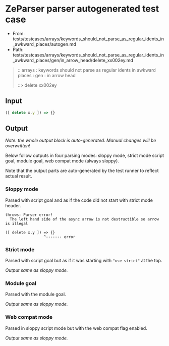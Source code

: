 # ZeParser parser autogenerated test case

- From: tests/testcases/arrays/keywords_should_not_parse_as_regular_idents_in_awkward_places/autogen.md
- Path: tests/testcases/arrays/keywords_should_not_parse_as_regular_idents_in_awkward_places/gen/in_arrow_head/delete_xx002ey.md

> :: arrays : keywords should not parse as regular idents in awkward places : gen : in arrow head
>
> ::> delete xx002ey

## Input


`````js
([ delete x.y ]) => {}
`````

## Output

_Note: the whole output block is auto-generated. Manual changes will be overwritten!_

Below follow outputs in four parsing modes: sloppy mode, strict mode script goal, module goal, web compat mode (always sloppy).

Note that the output parts are auto-generated by the test runner to reflect actual result.

### Sloppy mode

Parsed with script goal and as if the code did not start with strict mode header.

`````
throws: Parser error!
  The left hand side of the async arrow is not destructible so arrow is illegal

([ delete x.y ]) => {}
                 ^------- error
`````

### Strict mode

Parsed with script goal but as if it was starting with `"use strict"` at the top.

_Output same as sloppy mode._

### Module goal

Parsed with the module goal.

_Output same as sloppy mode._

### Web compat mode

Parsed in sloppy script mode but with the web compat flag enabled.

_Output same as sloppy mode._
